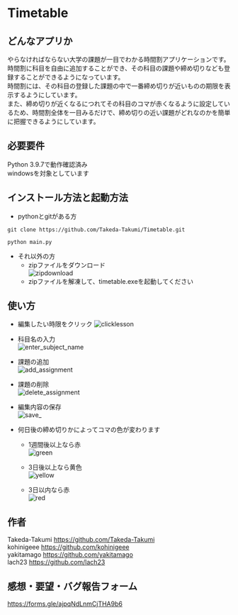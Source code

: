 
# Timetable

## どんなアプリか
やらなければならない大学の課題が一目でわかる時間割アプリケーションです。<br>
時間割に科目を自由に追加することができ、その科目の課題や締め切りなども登録することができるようになっています。<br>
時間割には、その科目の登録した課題の中で一番締め切りが近いものの期限を表示するようにしています。<br>
また、締め切りが近くなるにつれてその科目のコマが赤くなるように設定しているため、時間割全体を一目みるだけで、締め切りの近い課題がどれなのかを簡単に把握できるようにしています。


## 必要要件
Python 3.9.7で動作確認済み<br>
windowsを対象としています

## インストール方法と起動方法
- pythonとgitがある方
```
git clone https://github.com/Takeda-Takumi/Timetable.git
```
```
python main.py
```

- それ以外の方<br>
  - zipファイルをダウンロード<br>
![zipdownload](https://user-images.githubusercontent.com/91676218/157037646-543fad60-cdf0-40bf-8099-7b65c6b544e1.gif)<br>
  - zipファイルを解凍して、timetable.exeを起動してください



## 使い方
- 編集したい時限をクリック
![clicklesson](https://user-images.githubusercontent.com/91676218/157038769-292538a4-224f-4f8c-a2b2-22446144ab25.gif)

- 科目名の入力<br>
![enter_subject_name](https://user-images.githubusercontent.com/91676218/157039647-3edc60b3-e8f1-4d5d-a4bc-24d1da5570d3.gif)

- 課題の追加<br>
![add_assignment](https://user-images.githubusercontent.com/91676218/157041563-b9f15c1d-e6be-48a8-a978-485c3daf3b61.gif)

- 課題の削除<br>
![delete_assignment](https://user-images.githubusercontent.com/91676218/157186923-40b206b4-5601-4006-9ef0-8e637db560e9.gif)

- 編集内容の保存<br>
![save_](https://user-images.githubusercontent.com/91676218/157056915-71c1e141-0fc0-436e-ae3c-b5b4d5b88a03.gif)

- 何日後の締め切りかによってコマの色が変わります<br>
  - 1週間後以上なら赤<br>
  ![green](https://user-images.githubusercontent.com/91676218/157188966-05e87090-8289-40a1-86aa-938a69901bb8.png)

  - 3日後以上なら黄色<br>
  ![yellow](https://user-images.githubusercontent.com/91676218/157188995-f6d560c0-3197-4086-9460-cae65165e272.png)

  - 3日以内なら赤<br>
  ![red](https://user-images.githubusercontent.com/91676218/157189009-c1f7f3ac-17fb-41dd-82af-b29055b14fb1.png)
 

## 作者
Takeda-Takumi   https://github.com/Takeda-Takumi<br>
kohinigeee https://github.com/kohinigeee<br>
yakitamago https://github.com/yakitamago<br>
lach23 https://github.com/lach23<br>

## 感想・要望・バグ報告フォーム
https://forms.gle/ajpqNdLnmCjTHA9b6



